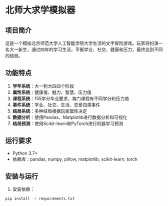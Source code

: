 # 北师大求学模拟器

## 项目简介
这是一个模拟北京师范大学人工智能学院大学生活的文字冒险游戏。玩家将扮演一名大一新生，通过四年的学习生活，平衡学业、社交、健康和压力，最终达到不同的结局。

## 功能特点
1. **学年系统**：大一到大四四个阶段
2. **属性系统**：健康值、魅力、智慧、压力值
3. **课程系统**：155学分毕业要求，每门课程有不同学分和压力值
4. **事件系统**：学业、社交、生活、恋爱四类事件
5. **结局系统**：多种结局根据玩家属性决定
6. **数据分析**：使用Pandas、Matplotlib进行数据分析和可视化
7. **结局预测**：使用Scikit-learn和PyTorch进行机器学习预测

## 运行要求
- Python 3.7+
- 依赖库：pandas, numpy, pillow, matplotlib, scikit-learn, torch

## 安装与运行
1. 安装依赖：
```bash
pip install -r requirements.txt
